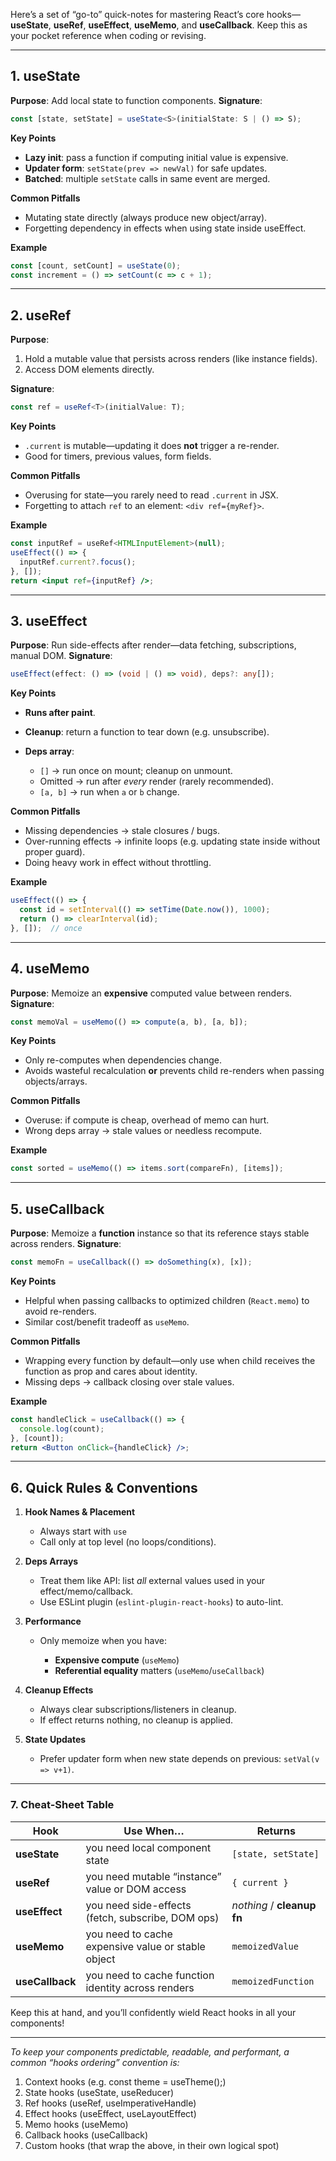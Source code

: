 Here’s a set of “go-to” quick-notes for mastering React’s core hooks—**useState**, **useRef**, **useEffect**, **useMemo**, and **useCallback**. Keep this as your pocket reference when coding or revising.

---

## 1. useState

**Purpose**: Add local state to function components.
**Signature**:

```ts
const [state, setState] = useState<S>(initialState: S | () => S);
```

**Key Points**

* **Lazy init**: pass a function if computing initial value is expensive.
* **Updater form**: `setState(prev => newVal)` for safe updates.
* **Batched**: multiple `setState` calls in same event are merged.

**Common Pitfalls**

* Mutating state directly (always produce new object/array).
* Forgetting dependency in effects when using state inside useEffect.

**Example**

```jsx
const [count, setCount] = useState(0);
const increment = () => setCount(c => c + 1);
```

---

## 2. useRef

**Purpose**:

1. Hold a mutable value that persists across renders (like instance fields).
2. Access DOM elements directly.

**Signature**:

```ts
const ref = useRef<T>(initialValue: T);
```

**Key Points**

* `.current` is mutable—updating it does **not** trigger a re-render.
* Good for timers, previous values, form fields.

**Common Pitfalls**

* Overusing for state—you rarely need to read `.current` in JSX.
* Forgetting to attach `ref` to an element: `<div ref={myRef}>`.

**Example**

```jsx
const inputRef = useRef<HTMLInputElement>(null);
useEffect(() => {
  inputRef.current?.focus();
}, []);
return <input ref={inputRef} />;
```

---

## 3. useEffect

**Purpose**: Run side-effects after render—data fetching, subscriptions, manual DOM.
**Signature**:

```ts
useEffect(effect: () => (void | () => void), deps?: any[]);
```

**Key Points**

* **Runs after paint**.
* **Cleanup**: return a function to tear down (e.g. unsubscribe).
* **Deps array**:

  * `[]` → run once on mount; cleanup on unmount.
  * Omitted → run after *every* render (rarely recommended).
  * `[a, b]` → run when `a` or `b` change.

**Common Pitfalls**

* Missing dependencies → stale closures / bugs.
* Over-running effects → infinite loops (e.g. updating state inside without proper guard).
* Doing heavy work in effect without throttling.

**Example**

```jsx
useEffect(() => {
  const id = setInterval(() => setTime(Date.now()), 1000);
  return () => clearInterval(id);
}, []);  // once
```

---

## 4. useMemo

**Purpose**: Memoize an **expensive** computed value between renders.
**Signature**:

```ts
const memoVal = useMemo(() => compute(a, b), [a, b]);
```

**Key Points**

* Only re-computes when dependencies change.
* Avoids wasteful recalculation **or** prevents child re-renders when passing objects/arrays.

**Common Pitfalls**

* Overuse: if compute is cheap, overhead of memo can hurt.
* Wrong deps array → stale values or needless recompute.

**Example**

```jsx
const sorted = useMemo(() => items.sort(compareFn), [items]);
```

---

## 5. useCallback

**Purpose**: Memoize a **function** instance so that its reference stays stable across renders.
**Signature**:

```ts
const memoFn = useCallback(() => doSomething(x), [x]);
```

**Key Points**

* Helpful when passing callbacks to optimized children (`React.memo`) to avoid re-renders.
* Similar cost/benefit tradeoff as `useMemo`.

**Common Pitfalls**

* Wrapping every function by default—only use when child receives the function as prop and cares about identity.
* Missing deps → callback closing over stale values.

**Example**

```jsx
const handleClick = useCallback(() => {
  console.log(count);
}, [count]);
return <Button onClick={handleClick} />;
```

---

## 6. Quick Rules & Conventions

1. **Hook Names & Placement**

   * Always start with `use`
   * Call only at top level (no loops/conditions).

2. **Deps Arrays**

   * Treat them like API: list *all* external values used in your effect/memo/callback.
   * Use ESLint plugin (`eslint-plugin-react-hooks`) to auto-lint.

3. **Performance**

   * Only memoize when you have:

     * **Expensive compute** (`useMemo`)
     * **Referential equality** matters (`useMemo`/`useCallback`)

4. **Cleanup Effects**

   * Always clear subscriptions/listeners in cleanup.
   * If effect returns nothing, no cleanup is applied.

5. **State Updates**

   * Prefer updater form when new state depends on previous: `setVal(v => v+1)`.

---

### 7. Cheat-Sheet Table

| Hook            | Use When…                                          | Returns                    |
| --------------- | -------------------------------------------------- | -------------------------- |
| **useState**    | you need local component state                     | `[state, setState]`        |
| **useRef**      | you need mutable “instance” value or DOM access    | `{ current }`              |
| **useEffect**   | you need side-effects (fetch, subscribe, DOM ops)  | *nothing* / **cleanup fn** |
| **useMemo**     | you need to cache expensive value or stable object | `memoizedValue`            |
| **useCallback** | you need to cache function identity across renders | `memoizedFunction`         |

Keep this at hand, and you’ll confidently wield React hooks in all your components!

---

_To keep your components predictable, readable, and performant, a common “hooks ordering” convention is:_

1. Context hooks       (e.g. const theme = useTheme();)
2. State hooks         (useState, useReducer)
3. Ref hooks           (useRef, useImperativeHandle)
4. Effect hooks        (useEffect, useLayoutEffect)
5. Memo hooks          (useMemo)
6. Callback hooks      (useCallback)
7. Custom hooks        (that wrap the above, in their own logical spot)
